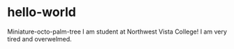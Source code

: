 # hello-world
Miniature-octo-palm-tree
I am student at Northwest Vista College! I am very tired and overwelmed.
